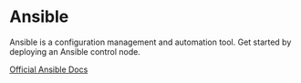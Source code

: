 # Ansible

Ansible is a configuration management and automation tool. Get started by deploying an Ansible control node.

[Official Ansible Docs](https://docs.ansible.com/)
